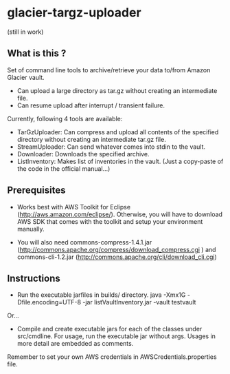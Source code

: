 glacier-targz-uploader
======================

(still in work)

What is this ?
--------------

Set of command line tools to archive/retrieve your data to/from Amazon Glacier vault.
- Can upload a large directory as tar.gz without creating an intermediate file.
- Can resume upload after interrupt / transient failure.

Currently, following 4 tools are available:
- TarGzUploader: Can compress and upload all contents of the specified directory without creating an intermediate tar.gz file.
- StreamUploader: Can send whatever comes into stdin to the vault.
- Downloader: Downloads the specified archive.
- ListInventory: Makes list of inventories in the vault. (Just a copy-paste of the code in the official manual...)

Prerequisites
-------------

- Works best with AWS Toolkit for Eclipse (http://aws.amazon.com/eclipse/). Otherwise, you will have to download AWS SDK that comes with the toolkit and setup your environment manually.

- You will also need commons-compress-1.4.1.jar (http://commons.apache.org/compress/download_compress.cgi ) and commons-cli-1.2.jar (http://commons.apache.org/cli/download_cli.cgi) 

Instructions
------------

- Run the executable jarfiles in builds/ directory.
    java -Xmx1G -Dfile.encoding=UTF-8 -jar listVaultInventory.jar -vault testvault

Or...

- Compile and create executable jars for each of the classes under src/cmdline. For usage, run the executable jar without args. Usages in more detail are embedded as comments.

Remember to set your own AWS credentials in AWSCredentials.properties file.
